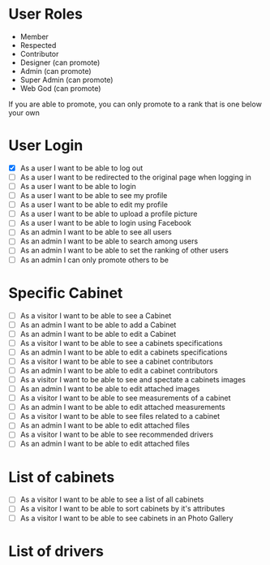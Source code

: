 # User Roles

- Member
- Respected
- Contributor
- Designer (can promote)
- Admin (can promote)
- Super Admin (can promote)
- Web God (can promote)

If you are able to promote, you can only promote to a rank that is
one below your own

# User Login

- [x] As a user I want to be able to log out
- [ ] As a user I want to be redirected to the original page when logging in
- [ ] As a user I want to be able to login
- [ ] As a user I want to be able to see my profile
- [ ] As a user I want to be able to edit my profile
- [ ] As a user I want to be able to upload a profile picture
- [ ] As a user I want to be able to login using Facebook
- [ ] As an admin I want to be able to see all users
- [ ] As an admin I want to be able to search among users
- [ ] As an admin I want to be able to set the ranking of other users
- [ ] As an admin I can only promote others to be

# Specific Cabinet

- [ ] As a visitor I want to be able to see a Cabinet
- [ ] As an admin I want to be able to add a Cabinet
- [ ] As an admin I want to be able to edit a Cabinet
- [ ] As a visitor I want to be able to see a cabinets specifications
- [ ] As an admin I want to be able to edit a cabinets specifications
- [ ] As a visitor I want to be able to see a cabinet contributors
- [ ] As an admin I want to be able to edit a cabinet contributors
- [ ] As a visitor I want to be able to see and spectate a cabinets images
- [ ] As an admin I want to be able to edit attached images
- [ ] As a visitor I want to be able to see measurements of a cabinet
- [ ] As an admin I want to be able to edit attached measurements
- [ ] As a visitor I want to be able to see files related to a cabinet
- [ ] As an admin I want to be able to edit attached files
- [ ] As a visitor I want to be able to see recommended drivers
- [ ] As an admin I want to be able to edit attached files

# List of cabinets

- [ ] As a visitor I want to be able to see a list of all cabinets
- [ ] As a visitor I want to be able to sort cabinets by it's attributes
- [ ] As a visitor I want to be able to see cabinets in an Photo Gallery

# List of drivers
